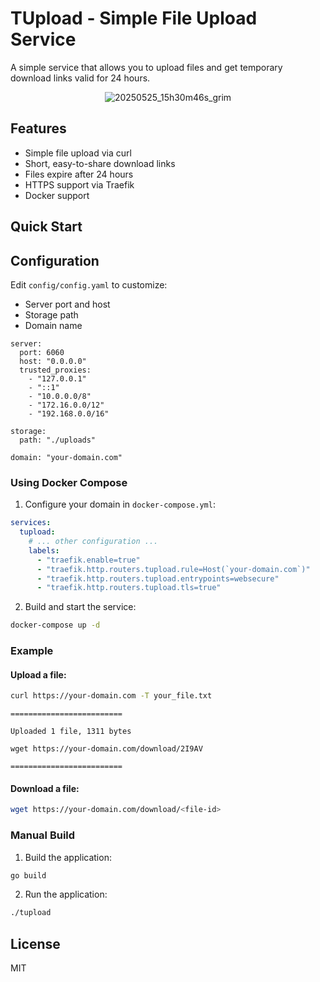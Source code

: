 # TUpload - Simple File Upload Service

A simple service that allows you to upload files and get temporary download links valid for 24 hours.

<div align="center">
  
![20250525_15h30m46s_grim](https://github.com/user-attachments/assets/2c7c917a-8446-4797-8cd9-5d81d365df7a)

</div>

## Features

- Simple file upload via curl
- Short, easy-to-share download links
- Files expire after 24 hours
- HTTPS support via Traefik
- Docker support

## Quick Start


## Configuration

Edit `config/config.yaml` to customize:
- Server port and host
- Storage path
- Domain name

```
server:
  port: 6060
  host: "0.0.0.0"
  trusted_proxies:
    - "127.0.0.1"
    - "::1"
    - "10.0.0.0/8"
    - "172.16.0.0/12"
    - "192.168.0.0/16"

storage:
  path: "./uploads"

domain: "your-domain.com"
```


### Using Docker Compose

1. Configure your domain in `docker-compose.yml`:
```yaml
services:
  tupload:
    # ... other configuration ...
    labels:
      - "traefik.enable=true"
      - "traefik.http.routers.tupload.rule=Host(`your-domain.com`)"
      - "traefik.http.routers.tupload.entrypoints=websecure"
      - "traefik.http.routers.tupload.tls=true"
```

2. Build and start the service:
```bash
docker-compose up -d
```

### Example 

#### Upload a file:
```bash
curl https://your-domain.com -T your_file.txt
```
```
=========================

Uploaded 1 file, 1311 bytes

wget https://your-domain.com/download/2I9AV

=========================  
```

#### Download a file:
```bash
wget https://your-domain.com/download/<file-id>
```

### Manual Build

1. Build the application:
```bash
go build
```

2. Run the application:
```bash
./tupload
```

## License

MIT
